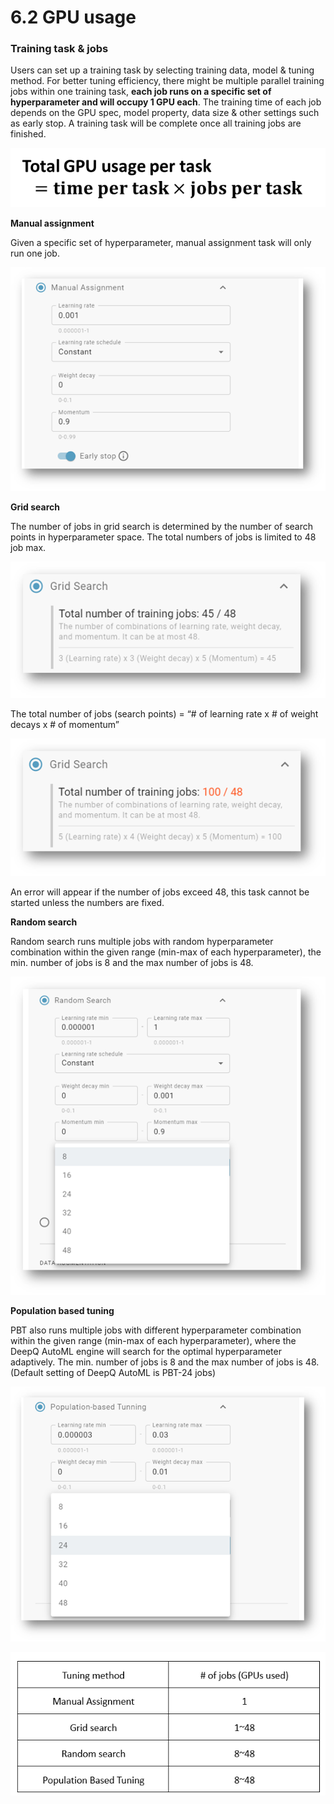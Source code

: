 # 6.2 GPU usage

### **Training task & jobs**

Users can set up a training task by selecting training data, model & tuning method. For better tuning efficiency, there might be multiple parallel training jobs within one training task, **each job runs on a specific set of hyperparameter and will occupy 1 GPU each**. The training time of each job depends on the GPU spec, model property, data size & other settings such as early stop. A training task will be complete once all training jobs are finished.

![](<../.gitbook/assets/image (217) (1) (1) (1).png>)

**Manual assignment**

Given a specific set of hyperparameter, manual assignment task will only run one job.

![](<../.gitbook/assets/image (159).png>)

**Grid search**

The number of jobs in grid search is determined by the number of search points in hyperparameter space. The total numbers of jobs is limited to 48 job max.

![](<../.gitbook/assets/image (160).png>)

The total number of jobs (search points) = “# of learning rate x # of weight decays x # of momentum”

![](<../.gitbook/assets/image (161).png>)

An error will appear if the number of jobs exceed 48, this task cannot be started unless the numbers are fixed.

**Random search**

Random search runs multiple jobs with random hyperparameter combination within the given range (min-max of each hyperparameter), the min. number of jobs is 8 and the max number of jobs is 48.

![](<../.gitbook/assets/image (162).png>)

**Population based tuning**

PBT also runs multiple jobs with different hyperparameter combination within the given range (min-max of each hyperparameter), where the DeepQ AutoML engine will search for the optimal hyperparameter adaptively. The min. number of jobs is 8 and the max number of jobs is 48. (Default setting of DeepQ AutoML is PBT-24 jobs)

![](<../.gitbook/assets/image (163).png>)

![Tuning methods and jobs/GPUs](<../.gitbook/assets/image (164).png>)

